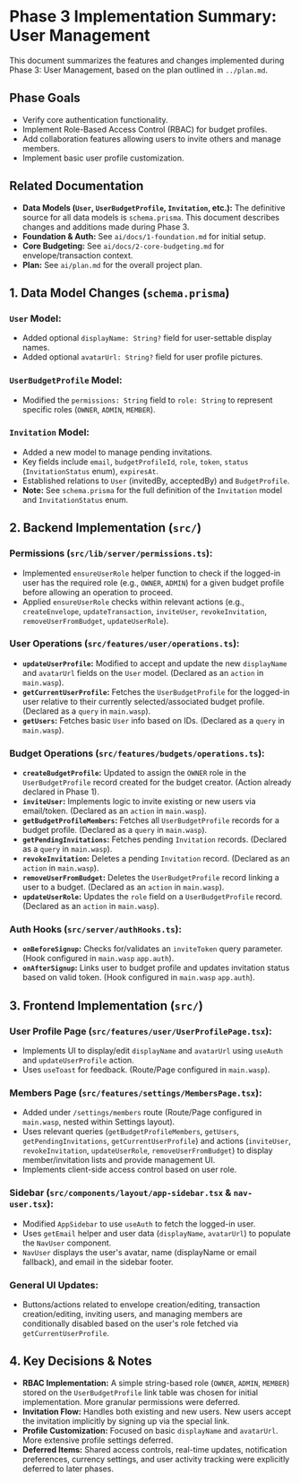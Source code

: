 # Phase 3 Implementation Summary: User Management

This document summarizes the features and changes implemented during Phase 3: User Management, based on the plan outlined in `../plan.md`.

## Phase Goals
- Verify core authentication functionality.
- Implement Role-Based Access Control (RBAC) for budget profiles.
- Add collaboration features allowing users to invite others and manage members.
- Implement basic user profile customization.

## Related Documentation

- **Data Models (`User`, `UserBudgetProfile`, `Invitation`, etc.):** The definitive source for all data models is `schema.prisma`. This document describes changes and additions made during Phase 3.
- **Foundation & Auth:** See `ai/docs/1-foundation.md` for initial setup.
- **Core Budgeting:** See `ai/docs/2-core-budgeting.md` for envelope/transaction context.
- **Plan:** See `ai/plan.md` for the overall project plan.

## 1. Data Model Changes (`schema.prisma`)

### `User` Model:
- Added optional `displayName: String?` field for user-settable display names.
- Added optional `avatarUrl: String?` field for user profile pictures.

### `UserBudgetProfile` Model:
- Modified the `permissions: String` field to `role: String` to represent specific roles (`OWNER`, `ADMIN`, `MEMBER`).

### `Invitation` Model:
- Added a new model to manage pending invitations.
- Key fields include `email`, `budgetProfileId`, `role`, `token`, `status` (`InvitationStatus` enum), `expiresAt`.
- Established relations to `User` (invitedBy, acceptedBy) and `BudgetProfile`.
- **Note:** See `schema.prisma` for the full definition of the `Invitation` model and `InvitationStatus` enum.

## 2. Backend Implementation (`src/`)

### Permissions (`src/lib/server/permissions.ts`):
- Implemented `ensureUserRole` helper function to check if the logged-in user has the required role (e.g., `OWNER`, `ADMIN`) for a given budget profile before allowing an operation to proceed.
- Applied `ensureUserRole` checks within relevant actions (e.g., `createEnvelope`, `updateTransaction`, `inviteUser`, `revokeInvitation`, `removeUserFromBudget`, `updateUserRole`).

### User Operations (`src/features/user/operations.ts`):
- **`updateUserProfile`:** Modified to accept and update the new `displayName` and `avatarUrl` fields on the `User` model. (Declared as an `action` in `main.wasp`).
- **`getCurrentUserProfile`:** Fetches the `UserBudgetProfile` for the logged-in user relative to their currently selected/associated budget profile. (Declared as a `query` in `main.wasp`).
- **`getUsers`:** Fetches basic `User` info based on IDs. (Declared as a `query` in `main.wasp`).

### Budget Operations (`src/features/budgets/operations.ts`):
- **`createBudgetProfile`:** Updated to assign the `OWNER` role in the `UserBudgetProfile` record created for the budget creator. (Action already declared in Phase 1).
- **`inviteUser`:** Implements logic to invite existing or new users via email/token. (Declared as an `action` in `main.wasp`).
- **`getBudgetProfileMembers`:** Fetches all `UserBudgetProfile` records for a budget profile. (Declared as a `query` in `main.wasp`).
- **`getPendingInvitations`:** Fetches pending `Invitation` records. (Declared as a `query` in `main.wasp`).
- **`revokeInvitation`:** Deletes a pending `Invitation` record. (Declared as an `action` in `main.wasp`).
- **`removeUserFromBudget`:** Deletes the `UserBudgetProfile` record linking a user to a budget. (Declared as an `action` in `main.wasp`).
- **`updateUserRole`:** Updates the `role` field on a `UserBudgetProfile` record. (Declared as an `action` in `main.wasp`).

### Auth Hooks (`src/server/authHooks.ts`):
- **`onBeforeSignup`:** Checks for/validates an `inviteToken` query parameter. (Hook configured in `main.wasp` `app.auth`).
- **`onAfterSignup`:** Links user to budget profile and updates invitation status based on valid token. (Hook configured in `main.wasp` `app.auth`).

## 3. Frontend Implementation (`src/`)

### User Profile Page (`src/features/user/UserProfilePage.tsx`):
- Implements UI to display/edit `displayName` and `avatarUrl` using `useAuth` and `updateUserProfile` action.
- Uses `useToast` for feedback. (Route/Page configured in `main.wasp`).

### Members Page (`src/features/settings/MembersPage.tsx`):
- Added under `/settings/members` route (Route/Page configured in `main.wasp`, nested within Settings layout).
- Uses relevant queries (`getBudgetProfileMembers`, `getUsers`, `getPendingInvitations`, `getCurrentUserProfile`) and actions (`inviteUser`, `revokeInvitation`, `updateUserRole`, `removeUserFromBudget`) to display member/invitation lists and provide management UI.
- Implements client-side access control based on user role.

### Sidebar (`src/components/layout/app-sidebar.tsx` & `nav-user.tsx`):
- Modified `AppSidebar` to use `useAuth` to fetch the logged-in user.
- Uses `getEmail` helper and user data (`displayName`, `avatarUrl`) to populate the `NavUser` component.
- `NavUser` displays the user's avatar, name (displayName or email fallback), and email in the sidebar footer.

### General UI Updates:
- Buttons/actions related to envelope creation/editing, transaction creation/editing, inviting users, and managing members are conditionally disabled based on the user's role fetched via `getCurrentUserProfile`.

## 4. Key Decisions & Notes
- **RBAC Implementation:** A simple string-based role (`OWNER`, `ADMIN`, `MEMBER`) stored on the `UserBudgetProfile` link table was chosen for initial implementation. More granular permissions were deferred.
- **Invitation Flow:** Handles both existing and new users. New users accept the invitation implicitly by signing up via the special link.
- **Profile Customization:** Focused on basic `displayName` and `avatarUrl`. More extensive profile settings deferred.
- **Deferred Items:** Shared access controls, real-time updates, notification preferences, currency settings, and user activity tracking were explicitly deferred to later phases. 